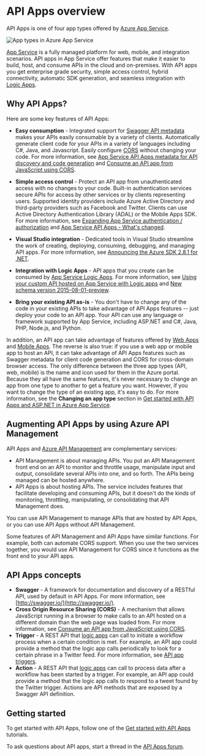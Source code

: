 <properties 
	pageTitle="API Apps introduction | Microsoft Azure" 
	description="Learn why Azure App Service is the best platform for developing, publishing, and hosting RESTful APIs." 
	services="app-service\api" 
	documentationCenter=".net" 
	authors="tdykstra" 
	manager="wpickett" 
	editor=""/>

<tags 
	ms.service="app-service-api" 
	ms.workload="web" 
	ms.tgt_pltfrm="na" 
	ms.devlang="na" 
	ms.topic="article" 
	ms.date="03/31/2016" 
	ms.author="tdykstra"/>

# API Apps overview

API Apps is one of four app types offered by [Azure App Service](../app-service/app-service-value-prop-what-is.md).

![App types in Azure App Service](./media/app-service-api-apps-why-best-platform/appservicesuite.png)

[App Service](../app-service/app-service-value-prop-what-is.md) is a fully managed platform for web, mobile, and integration scenarios. API apps in App Service offer features that make it easier to build, host, and consume APIs in the cloud and on-premises. With API apps you get enterprise grade security, simple access control, hybrid connectivity, automatic SDK generation, and seamless integration with [Logic Apps](../app-service-logic/app-service-logic-what-are-logic-apps.md).

## Why API Apps?

Here are some key features of API Apps:

- **Easy consumption** - Integrated support for [Swagger API metadata](#concepts) makes your APIs easily consumable by a variety of clients.  Automatically generate client code for your APIs in a variety of languages including C#, Java, and Javascript. Easily configure [CORS](#concepts) without changing your code. For more information, see [App Service API Apps metadata for API discovery and code generation](app-service-api-metadata.md) and [Consume an API app from JavaScript using CORS](app-service-api-cors-consume-javascript.md). 

- **Simple access control** - Protect an API app from unauthenticated access with no changes to your code. Built-in authentication services secure APIs for access by other services or by clients representing users. Supported identity providers include Azure Active Directory and third-party providers such as Facebook and Twitter. Clients can use Active Directory Authentication Library (ADAL) or the Mobile Apps SDK. For more information, see [Expanding App Service authentication / authorization](/blog/announcing-app-service-authentication-authorization/) and [App Service API Apps - What's changed](app-service-api-whats-changed.md).

- **Visual Studio integration** - Dedicated tools in Visual Studio streamline the work of creating, deploying, consuming, debugging, and managing API apps. For more information, see [Announcing the Azure SDK 2.8.1 for .NET](/blog/announcing-azure-sdk-2-8-1-for-net/).

- **Integration with Logic Apps** - API apps that you create can be consumed by [App Service Logic Apps](../app-service-logic/app-service-logic-what-are-logic-apps.md).  For more information, see [Using your custom API hosted on App Service with Logic apps](../app-service-logic/app-service-logic-custom-hosted-api.md) and [New schema version 2015-08-01-preview](../app-service-logic/app-service-logic-schema-2015-08-01.md).

- **Bring your existing API as-is** - You don't have to change any of the code in your existing APIs to take advantage of API Apps features -- just deploy your code to an API app. Your API can use any language or framework supported by App Service, including ASP.NET and C#, Java, PHP, Node.js, and Python.

In addition, an API app can take advantage of features offered by [Web Apps](../app-service-web/app-service-web-overview.md) and [Mobile Apps](../app-service-mobile/app-service-mobile-value-prop.md). The reverse is also true: if you use a web app or mobile app to host an API, it can take advantage of API Apps features such as Swagger metadata for client code generation and CORS for cross-domain browser access. The only difference between the three app types (API, web, mobile) is the name and icon used for them in the Azure portal. Because they all have the same features, it's never necessary to change an app from one type to another to get a feature you want. However, if you want to change the type of an existing app, it's easy to do. For more information, see the **Changing an app type** section in 
[Get started with API Apps and ASP.NET in Azure App Service](app-service-api-dotnet-get-started.md#optional-changing-an-app-type).

## Augmenting API Apps by using Azure API Management 

API Apps and [Azure API Management](../api-management/api-management-key-concepts.md) are complementary services:

* API Management is about managing APIs. You put an API Management front end on an API to monitor and throttle usage, manipulate input and output, consolidate several APIs into one, and so forth. The APIs being managed can be hosted anywhere.
* API Apps is about hosting APIs. The service includes features that facilitate developing and consuming APIs, but it doesn't do the kinds of monitoring, throttling, manipulating, or consolidating that API Management does. 

You can use API Management to manage APIs that are hosted by API Apps, or you can use API Apps without API Management. 

Some features of API Management and API Apps have similar functions.  For example, both can automate CORS support. When you use the two services together, you would use API Management for CORS since it functions as the front end to your API apps. 

## <a id="concepts"></a> API Apps concepts

- **Swagger** - A framework for documentation and discovery of a RESTful API, used by default in API Apps. For more information, see [http://swagger.io/](http://swagger.io/).
- **Cross Origin Resource Sharing (CORS)** - A mechanism that allows JavaScript running in a browser to make calls to an API hosted on a different domain than the web page was loaded from. For more information, see [Consume an API app from JavaScript using CORS](app-service-api-cors-consume-javascript.md). 
- **Trigger** - A REST API that [logic apps](../app-service-logic/app-service-logic-what-are-logic-apps.md) can call to initiate a workflow process when a certain condition is met. For example, an API app could provide a method that the logic app calls periodically to look for a certain phrase in a Twitter feed. For more information, see [API app triggers](app-service-api-dotnet-triggers.md).
- **Action** - A REST API that [logic apps](../app-service-logic/app-service-logic-what-are-logic-apps.md) can call to process data after a workflow has been started by a trigger. For example, an API app could provide a method that the logic app calls to respond to a tweet found by the Twitter trigger. Actions are API methods that are exposed by a Swagger API definition.

## Getting started

To get started with API Apps, follow one of the [Get started with API Apps](app-service-api-dotnet-get-started.md) tutorials. 

To ask questions about API apps, start a thread in the [API Apps forum](https://social.msdn.microsoft.com/Forums/en-US/home?forum=AzureAPIApps). 
